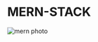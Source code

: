 # MERN-STACK
![mern photo](https://github.com/sayfmalessi/MERN-STACK/assets/136623565/e160cdaa-7e43-40ed-800b-4778d9a21e5d)
